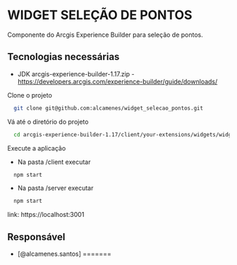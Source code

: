 
# WIDGET SELEÇÃO DE PONTOS

Componente do Arcgis Experience Builder para seleção de pontos.


## Tecnologias necessárias

- JDK arcgis-experience-builder-1.17.zip -  https://developers.arcgis.com/experience-builder/guide/downloads/


Clone o projeto

```bash
  git clone git@github.com:alcamenes/widget_selecao_pontos.git
```

Vá até o diretório do projeto

```bash
  cd arcgis-experience-builder-1.17/client/your-extensions/widgets/widget_selecao_pontos
```




Execute a aplicação

- Na pasta /client executar
```bash
  npm start
```

- Na pasta /server executar
```bash
  npm start
```
link: https://localhost:3001

## Responsável
- [@alcamenes.santos]
=======
